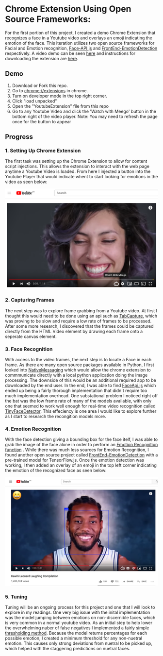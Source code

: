 # Chrome Extension Using Open Source Frameworks:

For the first portion of this project, I created a demo Chrome Extension that recognizes a face in a Youtube video and overlays an emoji indicating the emotion of the face. This iteration utilizes two open source frameworks for Facial and Emotion recognition, [Face-API.js](https://github.com/justadudewhohacks/face-api.js?files=1) and [FrontEnd-EmotionDetection](https://github.com/kevinisbest/FrontEnd-EmotionDetection) respectively. A video demo can be seen [here](https://github.com/ryanknauer/CPSC448/blob/master/Images/Emotion%20Recognition%20Demo.mov) and instructions for downloading the extension are [here](https://github.com/ryanknauer/CPSC448#chrome-extension-demo).

## Demo

1. Download or Fork this repo. 
2. Go to [chrome://extensions](chrome://extensions) in chrome.
3. Turn on developer mode in the top right corner.
4. Click "load unpacked" 
5. Open the "YoutubeExtension" file from this repo
6. Go to any Youtube Video and click the 'Watch with Meego' button in the bottom right of the video player.
Note: You may need to refresh the page once for the button to appear


## Progress

### 1. Setting Up Chrome Extension

The first task was setting up the Chrome Extension to allow for content script injections. This allows the extension to interact with the web page anytime a Youtube Video is loaded. From here I injected a button into the Youtube Player that would indicate whent to start looking for emotions in the video as seen below:

![](https://github.com/ryanknauer/CPSC448/blob/master/Images/Screen%20Shot%202019-05-14%20at%2010.53.27%20AM.png)


### 2. Capturing Frames

The next step was to explore frame grabbing from a Youtube video. At first I thought this would need to be done using an api such as [TabCapture](https://developers.chrome.com/extensions/tabCapture), which was proving to be slow and require a low rate of frames to be processed. After some more research, I discovered that the frames could be captured directly from the HTML Video element by drawing each frame onto a seperate canvas element. 


### 3. Face Recognition

With access to the video frames, the next step is to locate a Face in each frame. As there are many open source packages available in Python, I first looked into [NativeMessaging](https://developer.chrome.com/apps/nativeMessaging) which would allow the chrome extension to commmunicate directly with a local python application doing the image processing. The downside of this would be an additional required app to be downloaded by the end user. In the end, I was able to find [FaceApi.js](https://github.com/justadudewhohacks/face-api.js?files=1) which ended up being a fairly thorough implementation that didn't require too much implementation overhead. One substational problem I noticed right off the bat was the low frame rate of many of the models available, with only one that seemed to work well enough for real-time video recognition called [TinyFaceDetector](https://github.com/justadudewhohacks/face-api.js?files=1#tiny-face-detector). This effeciency is one area I would like to explore further as I start to research the recongition models more.  


### 4. Emotion Recognition

With the face detection giving a bounding box for the face itelf, I was able to grab the image of the face alone in order to perform an [Emotion Recognition function](https://github.com/ryanknauer/CPSC448/blob/6d8590f970eb55345c6eb4c7e3eb5426009df0e5/YoutubeExtension/recognition.js#L66) . While there was much less sources for Emotion Recognition, I found another open source project called [FrontEnd-EmotionDetection](https://github.com/kevinisbest/FrontEnd-EmotionDetection) with a pre-trained model for TensorFlow.js. Once the emotion detection was working, I then added an overlay of an emoji in the top left corner indicating the emotion of the recognized face as seen below:

![](https://github.com/ryanknauer/CPSC448/blob/master/Images/Screen%20Shot%202019-05-27%20at%205.26.56%20PM.png)

### 5. Tuning

Tuning will be an ongoing process for this project and one that I will look to explore in my readings. One very big issue with the inital implementation was the model jumping between emotions on non-discernible faces, which is very common in a normal youtube video. As an initial step to help lower the overwhelming nuber of false negatives I implemented a fairly simple [thresholding method](https://github.com/ryanknauer/CPSC448/blob/6d8590f970eb55345c6eb4c7e3eb5426009df0e5/YoutubeExtension/recognition.js#L93). Because the model returns percentages for each possible emotion, I created a minimum threshold for any non-nuetral emotion. This causes only strong deviations from nuetral to be picked up, which helped with the staggering predictions on nuetral faces.   
